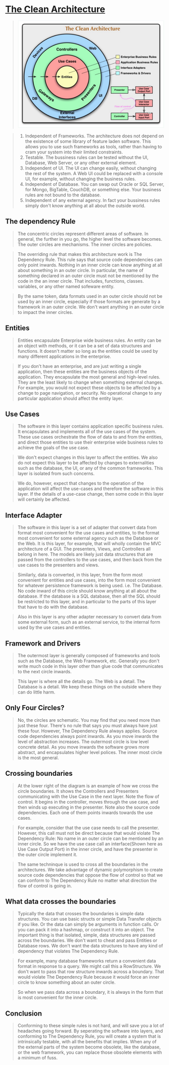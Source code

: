 # [The Clean Architecture](https://blog.cleancoder.com/uncle-bob/2012/08/13/the-clean-architecture.html)

> ![](img/tca.png) 

>1. Independent of Frameworks. The architecture does not depend on the existence of some library of feature laden software. This allows you to use such frameworks as tools, rather than having to cram your system into their limited constraints.
>2. Testable. The bussiness rules can be tested without the UI, Database, Web Server, or any other external element.
>3. Independent of UI. The UI can change easily, without changing the rest of the system. A Web UI could be replaced with a console UI, for example, without changing the business rules.
>4. Independent of Database. You can swap out Oracle or SQL Server, for Mongo, BigTable, CouchDB, or something else. Your business rules are not bound to the database.
>5. Independent of any external agency. In fact your bussiness rules simply don't know anything at all about the outside world.

## The dependency Rule
> The concentric circles represent different areas of software. In general, the further in you go, the higher level the software becomes. The outer circles are mechanisms. The inner circles are policies.

> The overriding rule that makes this architecture work is The Dependency Rule. This rule says that source code dependencies can only point inwards. Nothing in an inner circle can know anything at all about something in an outer circle. In particular, the name of something declared in an outer circle must not be mentioned by the code in the an inner circle. That includes, functions, classes. variables, or any other named sofeware entity.

> By the same token, data formats used in an outer circle should not be used by an inner circle, especially if those formats are generate by a framework in an outer circle. We don't want anything in an outer circle to impact the inner circles.

## Entities
> Entities encapsulate Enterprise wide business rules. An entity can be an object with methods, or it can be a set of data structures and functions. It doesn't matter so long as the entities could be used by many different applications in the enterprise.

> If you don't have an enterprise, and are just writing a single application, then these entities are the business objects of the application. They encapsulate the most general and high-level rules. They are the least likely to change when something external changes. For example, you would not expect these objects to be affected by a change to page navigation, or security. No operational change to any particular application should affect the entity layer.

## Use Cases
> The software in this layer contains application specific business rules. It encapsulates and implements all of the use cases of the system. These use cases orchestrate the flow of data to and from the entities, and direct those entities to use their enterprise wide business rules to achieve the goals of the use case.

> We don't expect changes in this layer to affect the entities. We also do not expect this layer to be affected by changes to externalities such as the database, the UI, or any of the common frameworks. This layer is isolated from such concerns.

> We do, however, expect that changes to the operation of the application will affect the use-cases and therefore the software in this layer. If the details of a use-case change, then some code in this layer will  certainly be affected.

## Interface Adapter
> The software in this layer is a set of adapter that convert data from format most convenient for the use cases and entities, to the format most convenient for some external agency such as the Database or the Web. It is this layer, for example, that will wholly contain the MVC architecture of a GUI. The presenters, Views, and Controllers all belong in here. The models are likely just data structures that are passed from the controllers to the use cases, and then back from the use cases to the presenters and views.

> Similarly, data is converted, in this layer, from the form most convenient for entities and use cases, into the form most convenient for whatever persistence framework is being used. i.e. The Database. No code inward of this circle should know anything at all about the database. If the database is a SQL database, then all the SQL should be restricted to this layer, and in particular to the parts of this layer that have to do with the database.

> Also in this layer is any other adapter necessary to convert data from some external form, such as an external service, to the internal form used by the use cases and entities.

## Framework and Drivers
> The outermost layer is generally composed of frameworks and tools such as the Database, the Web Framework, etc. Generally you don't write much code in this layer other than glue code that communicates to the next circle inwards.

> This layer is where all the details go. The Web is a detail. The Database is a detail. We keep these things on the outside where they can do little harm.

## Only Four Circles?
> No, the circles are schematic. You may find that you need more than just these four. There's no rule that says you must always have just these four. However, The Dependency Rule always applies. Source code dependencies always point inwards. As you move inwards the level of abstraction increases. The outermost circle is low level concrete detail. As you move inwards the software grows more abstract, and encapsulates higher level polices. The inner most circle is the most general.

## Crossing boundaries
> At the lower right of the diagram is an example of how we cross the circle boundaries. It shows the Controllers and Presenters communicating with the Use Case in the next layer. Note the flow of control. It begins in the controller, moves through the use case, and then winds up executing in the presenter. Note also the source code dependencies. Each one of them points inwards towards the use cases.

> For example, consider that the use case needs to call the presenter. However, this call must not be direct because that would violate The Dependency Rule: No name in an outer circle can be mentioned by an inner circle. So we have the use case call an interface(Shown here as Use Case Output Port) in the inner circle, and have the presenter in the outer circle implement it.

> The same techninque is used to cross all the boundaries in the architectures. We take advantage of dynamic polymorphism to create source code dependencies that oppose the flow of control so that we can conform to The Dependency Rule no matter what direction the flow of control is going in.

## What data crosses the boundaries
> Typically the data that crosses the boundaries is simple data structures. You can use basic structs or simple Data Transfer objects if you like. Or the data can simply be arguments in function calls. Or you can pack it into a hashmap, or construct it into an object. The important thing is that isolated, simple, data structures are passed across the boundaries. We don't want to cheat and pass Entities or Database rows. We don't want the data structures to have any kind of dependency that violates The Dependency Rule.

> For example, many database frameworks return a convenient data format in response to a query. We might call this a RowStructure. We don't want to pass that row structure inwards across a boundary. That would violate The Dependency Rule because it would force an inner circle to know something about an outer circle.

> So when we pass data across a boundary, it is always in the form that is most convenient for the inner circle.

## Conclusion
> Conforming to these simple rules is not hard, and will save you a lot of headaches going forward. By seperating the software into layers, and conforming to The Dependency Rule, you will create a system that is intrinsically testable, with all the benefits that implies. When any of the external parts of the system become obsolete, like the database, or the web framework, you can replace those obsolete elements with a minimum of fuss.